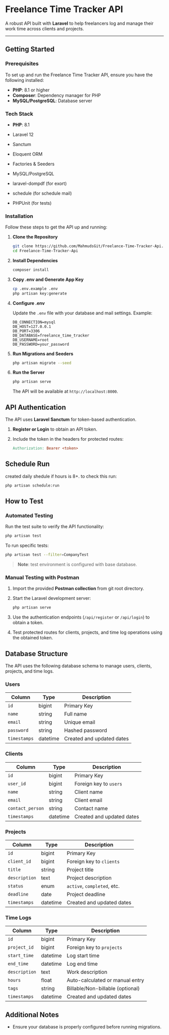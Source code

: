 # Freelance Time Tracker API

A robust API built with **Laravel** to help freelancers log and manage their work time across clients and projects.

---

## Getting Started

### Prerequisites

To set up and run the Freelance Time Tracker API, ensure you have the following installed:

- **PHP**: 8.1 or higher
- **Composer**: Dependency manager for PHP
- **MySQL/PostgreSQL**: Database server

### Tech Stack

- **PHP**: 8.1

- Laravel 12

- Sanctum

- Eloquent ORM

- Factories & Seeders

- MySQL/PostgreSQL

- laravel-dompdf (for exort)

- schedule (for schedule mail)

- PHPUnit (for tests)

### Installation

Follow these steps to get the API up and running:

1. **Clone the Repository**

   ```bash
   git clone https://github.com/MahmudsGit/Freelance-Time-Tracker-Api.git
   cd Freelance-Time-Tracker-Api
   ```

2. **Install Dependencies**

   ```bash
   composer install
   ```

3. **Copy .env and Generate App Key**

   ```bash
   cp .env.example .env
   php artisan key:generate
   ```

4. **Configure .env**

   Update the `.env` file with your database and mail settings. Example:

   ```
   DB_CONNECTION=mysql
   DB_HOST=127.0.0.1
   DB_PORT=3306
   DB_DATABASE=freelance_time_tracker
   DB_USERNAME=root
   DB_PASSWORD=your_password
   ```

5. **Run Migrations and Seeders**

   ```bash
   php artisan migrate --seed
   ```

6. **Run the Server**

   ```bash
   php artisan serve
   ```

   The API will be available at `http://localhost:8000`.

## API Authentication

The API uses **Laravel Sanctum** for token-based authentication.

1. **Register or Login** to obtain an API token.
2. Include the token in the headers for protected routes:

   ```makefile
   Authorization: Bearer <token>
   ```

## Schedule Run

created daily shedule if hours is 8+. to check this run:

   ```bash
   php artisan schedule:run
   ```

## How to Test

### Automated Testing

Run the test suite to verify the API functionality:

```bash
php artisan test
```

To run specific tests:

```bash
php artisan test --filter=CompanyTest
```

> **Note**: test environment is configured with base database.

### Manual Testing with Postman

1. Import the provided **Postman collection** from git root directory.
2. Start the Laravel development server:

   ```bash
   php artisan serve
   ```

3. Use the authentication endpoints (`/api/register` or `/api/login`) to obtain a token.
4. Test protected routes for clients, projects, and time log operations using the obtained token.

## Database Structure

The API uses the following database schema to manage users, clients, projects, and time logs.

### Users

| Column       | Type     | Description                     |
|--------------|----------|---------------------------------|
| `id`         | bigint   | Primary Key                    |
| `name`       | string   | Full name                      |
| `email`      | string   | Unique email                   |
| `password`   | string   | Hashed password                |
| `timestamps` | datetime | Created and updated dates      |

### Clients

| Column            | Type     | Description                     |
|-------------------|----------|---------------------------------|
| `id`              | bigint   | Primary Key                    |
| `user_id`         | bigint   | Foreign key to `users`         |
| `name`            | string   | Client name                    |
| `email`           | string   | Client email                   |
| `contact_person`  | string   | Contact name                   |
| `timestamps`      | datetime | Created and updated dates      |

### Projects

| Column        | Type     | Description                     |
|---------------|----------|---------------------------------|
| `id`          | bigint   | Primary Key                    |
| `client_id`   | bigint   | Foreign key to `clients`       |
| `title`       | string   | Project title                  |
| `description` | text     | Project description            |
| `status`      | enum     | `active`, `completed`, etc.    |
| `deadline`    | date     | Project deadline               |
| `timestamps`  | datetime | Created and updated dates      |

### Time Logs

| Column        | Type     | Description                        |
|---------------|----------|------------------------------------|
| `id`          | bigint   | Primary Key                       |
| `project_id`  | bigint   | Foreign key to `projects`         |
| `start_time`  | datetime | Log start time                    |
| `end_time`    | datetime | Log end time                      |
| `description` | text     | Work description                  |
| `hours`       | float    | Auto-calculated or manual entry   |
| `tags`        | string   | Billable/Non-billable (optional)  |
| `timestamps`  | datetime | Created and updated dates         |

## Additional Notes

- Ensure your database is properly configured before running migrations.
